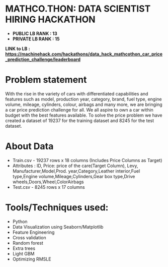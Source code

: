 
# MATHCO.THON:  DATA SCIENTIST HIRING HACKATHON

* **PUBLIC LB RANK   : 13**
* **PRIVATE LB RANK : 15**

**LINK to LB** **: https://machinehack.com/hackathons/data_hack_mathcothon_car_price_prediction_challenge/leaderboard**

# Problem statement

With the rise in the variety of cars with differentiated capabilities and features such as model, production year, category, brand, fuel type, engine volume, mileage, cylinders, colour, airbags and many more, we are bringing a car price prediction challenge for all. We all aspire to own a car within budget with the best features available. To solve the price problem we have created a dataset of 19237 for the training dataset and 8245 for the test dataset.

# About Data

* Train.csv - 19237 rows x 18 columns (Includes Price Columns as Target)
* Attributes : ID, Price: price of the care(Target Column), Levy, Manufacturer,Model,Prod. year,Category,Leather interior,Fuel type,Engine volume,Mileage,Cylinders,Gear box type,Drive                 wheels,Doors,Wheel,ColorAirbags
* Test.csv - 8245 rows x 17 columns

# Tools/Techniques used:

* Python 
* Data Visualization using Seaborn/Matplotlib
* Feature Engineering
* Cross validation
* Random forest
* Extra trees
* Light GBM
* Optimizing RMSLE 
